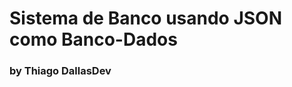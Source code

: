 # Sistema de Banco usando JSON como Banco-Dados              
###          by Thiago DallasDev                          
